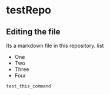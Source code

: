 # testRepo

## Editing the file

Its a markdown file in this repository.
list
* One
* Two
* Three
* Four

````
test_this_command
````
